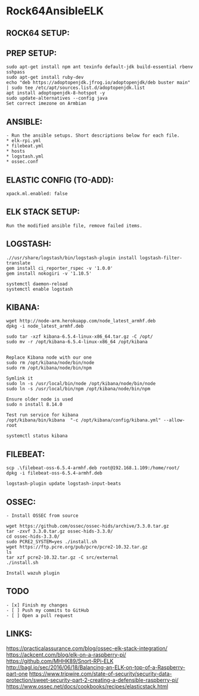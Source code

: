 # Rock64AnsibleELK

## ROCK64 SETUP:


## PREP SETUP:
	sudo apt-get install npm ant texinfo default-jdk build-essential rbenv sshpass
	sudo apt-get install ruby-dev
	echo "deb https://adoptopenjdk.jfrog.io/adoptopenjdk/deb buster main" | sudo tee /etc/apt/sources.list.d/adoptopenjdk.list
	apt install adoptopenjdk-8-hotspot -y
	sudo update-alternatives --config java
	Set correct imezone on Armbian
   
## ANSIBLE:
	- Run the ansible setups. Short descriptions below for each file.
	* elk-rpi.yml
	* filebeat.yml
	* hosts
	* logstash.yml
	* ossec.conf
	

## ELASTIC CONFIG (TO-ADD):
	xpack.ml.enabled: false

## ELK STACK SETUP:
	Run the modified ansible file, remove failed items.

## LOGSTASH:
	.//usr/share/logstash/bin/logstash-plugin install logstash-filter-translate  
	gem install ci_reporter_rspec -v '1.0.0'
	gem install nokogiri -v '1.10.5'
	  
	systemctl daemon-reload
	systemctl enable logstash

## KIBANA:
	wget http://node-arm.herokuapp.com/node_latest_armhf.deb
	dpkg -i node_latest_armhf.deb

	sudo tar -xzf kibana-6.5.4-linux-x86_64.tar.gz -C /opt/
	sudo mv -r /opt/kibana-6.5.4-linux-x86_64 /opt/kibana

	 
	Replace Kibana node with our one
	sudo rm /opt/kibana/node/bin/node
	sudo rm /opt/kibana/node/bin/npm

	Symlink it
	sudo ln -s /usr/local/bin/node /opt/kibana/node/bin/node
	sudo ln -s /usr/local/bin/npm /opt/kibana/node/bin/npm

	Ensure older node is used
	sudo n install 8.14.0

	Test run service for kibana
	/opt/kibana/bin/kibana  "-c /opt/kibana/config/kibana.yml" --allow-root

	systemctl status kibana
 
## FILEBEAT:
	scp .\filebeat-oss-6.5.4-armhf.deb root@192.168.1.109:/home/root/
	dpkg -i filebeat-oss-6.5.4-armhf.deb

	logstash-plugin update logstash-input-beats

## OSSEC:
	- Install OSSEC from source

	wget https://github.com/ossec/ossec-hids/archive/3.3.0.tar.gz
	tar -zxvf 3.3.0.tar.gz ossec-hids-3.3.0/
	cd ossec-hids-3.3.0/
	sudo PCRE2_SYSTEM=yes ./install.sh
	wget https://ftp.pcre.org/pub/pcre/pcre2-10.32.tar.gz
	ls
	tar xzf pcre2-10.32.tar.gz -C src/external
	./install.sh
	 
	Install wazuh plugin
	
## TODO
	- [x] Finish my changes
	- [ ] Push my commits to GitHub
	- [ ] Open a pull request
 
## LINKS:
  https://practicalassurance.com/blog/ossec-elk-stack-integration/  
  https://ackcent.com/blog/elk-on-a-raspberry-pi/
  https://github.com/MHHK89/Snort-RPi-ELK
  http://bagl.io/sec/2016/06/18/Balancing-an-ELK-on-top-of-a-Raspberry-part-one 
  https://www.tripwire.com/state-of-security/security-data-protection/sweet-security-part-2-creating-a-defensible-raspberry-pi/
  https://www.ossec.net/docs/cookbooks/recipes/elasticstack.html



